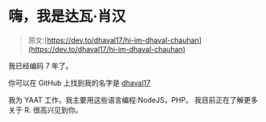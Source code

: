 # 嗨，我是达瓦·肖汉

> 原文:[https://dev.to/dhaval17/hi-im-dhaval-chauhan](https://dev.to/dhaval17/hi-im-dhaval-chauhan)

我已经编码 7 年了。

你可以在 GitHub 上找到我的名字是 [dhaval17](https://github.com/dhaval17)

我为 YAAT 工作，我主要用这些语言编程:NodeJS，PHP。
我目前正在了解更多关于 R.
很高兴见到你。